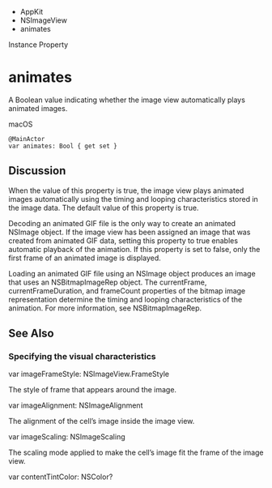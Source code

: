

- AppKit
- NSImageView
-  animates 

Instance Property

# animates

A Boolean value indicating whether the image view automatically plays animated images.

macOS

``` source
@MainActor
var animates: Bool { get set }
```

## Discussion

When the value of this property is true, the image view plays animated images automatically using the timing and looping characteristics stored in the image data. The default value of this property is true.

Decoding an animated GIF file is the only way to create an animated NSImage object. If the image view has been assigned an image that was created from animated GIF data, setting this property to true enables automatic playback of the animation. If this property is set to false, only the first frame of an animated image is displayed.

Loading an animated GIF file using an NSImage object produces an image that uses an NSBitmapImageRep object. The currentFrame, currentFrameDuration, and frameCount properties of the bitmap image representation determine the timing and looping characteristics of the animation. For more information, see NSBitmapImageRep.

## See Also

### Specifying the visual characteristics

var imageFrameStyle: NSImageView.FrameStyle

The style of frame that appears around the image.

var imageAlignment: NSImageAlignment

The alignment of the cell’s image inside the image view.

var imageScaling: NSImageScaling

The scaling mode applied to make the cell’s image fit the frame of the image view.

var contentTintColor: NSColor?


